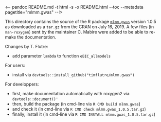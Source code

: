 <-- pandoc README.md -t html -s -o README.html --toc --metadata pagetitle="mlmm.gwas" --!>

This directory contains the source of the R package [`mlmm.gwas`](https://cran.r-project.org/package=mlmm.gwas) version 1.0.5 as downloaded as a `tar.gz` from the CRAN on July 16, 2019.
A few files (in `man-roxygen`) sent by the maintainer C. Mabire were added to be able to re-make the documentation.

Changes by T. Flutre:

- add parameter `lambda` to function `eBIC_allmodels`

For users:

- install via `devtools::install_github("timflutre/mlmm.gwas")`

For developpers:

- first, make documentation automatically with roxygen2 via `devtools::document()'`
- then, build the package (in cmd-line via `R CMD build mlmm.gwas`)
- and check it (in cmd-line via `R CMD check mlmm.gwas_1.0.5.tar.gz`)
- finally, install it (in cmd-line via `R CMD INSTALL mlmm.gwas_1.0.5.tar.gz`)
